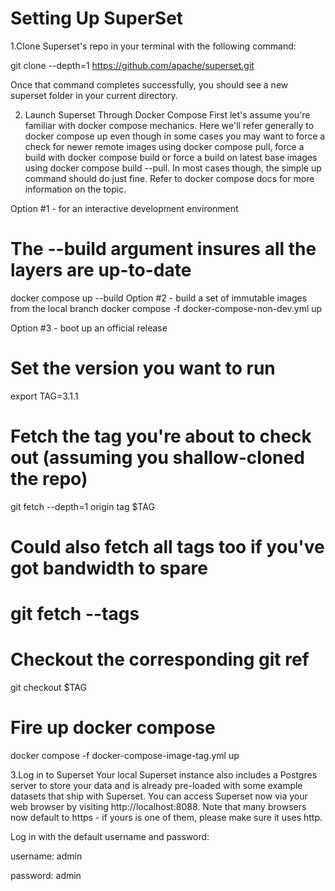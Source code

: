 # Setting Up SuperSet

1.Clone Superset's repo in your terminal with the following command:

git clone --depth=1  https://github.com/apache/superset.git

Once that command completes successfully, you should see a new superset folder in your current directory.

2. Launch Superset Through Docker Compose
First let's assume you're familiar with docker compose mechanics.
 Here we'll refer generally to docker compose up even though in some cases you may want to force a check for newer remote images using docker compose pull,
 force a build with docker compose build or force a build on latest base images using docker compose build --pull.
In most cases though, the simple up command should do just fine.
Refer to docker compose docs for more information on the topic.

Option #1 - for an interactive development environment
# The --build argument insures all the layers are up-to-date
docker compose up --build
Option #2 - build a set of immutable images from the local branch
docker compose -f docker-compose-non-dev.yml up

Option #3 - boot up an official release
# Set the version you want to run
export TAG=3.1.1
# Fetch the tag you're about to check out (assuming you shallow-cloned the repo)
git fetch --depth=1 origin tag $TAG
# Could also fetch all tags too if you've got bandwidth to spare
# git fetch --tags
# Checkout the corresponding git ref
git checkout $TAG
# Fire up docker compose
docker compose -f docker-compose-image-tag.yml up

3.Log in to Superset
Your local Superset instance also includes a Postgres server to store your data and is already pre-loaded with some example datasets that ship with Superset.
You can access Superset now via your web browser by visiting http://localhost:8088.
Note that many browsers now default to https - if yours is one of them, please make sure it uses http.

Log in with the default username and password:

username: admin

password: admin




